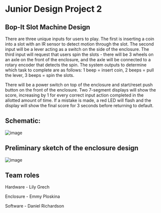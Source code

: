 # Junior Design Project 2

## Bop-It Slot Machine Design

  There are three unique inputs for users to play. The first is inserting a coin into a slot with an IR sensor to detect motion through the slot. The second input will be a lever acting as a switch on the side of the enclosure. The third input will request that users spin the slots - there will be 3 wheels on an axle on the front of the enclosure, and the axle will be connected to a rotary encoder that detects the spin. The system outputs to determine which task to complete are as follows: 1 beep = insert coin, 2 beeps = pull the lever, 3 beeps = spin the slots.

  There will be a power switch on top of the enclosure and start/reset push button on the front of the enclosure. Two 7-segment displays will show the score, increasing by 1 for every correct input action completed in the allotted amount of time. If a mistake is made, a red LED will flash and the display will show the final score for 3 seconds before returning to default.

## Schematic:
![image](https://github.com/DanielRichardson1/JuniorDesignProject2/assets/105997622/074b5be1-9707-4bd5-895b-858787bd788e)

## Preliminary sketch of the enclosure design
![image](https://github.com/DanielRichardson1/JuniorDesignProject2/assets/105997622/55d5aa6a-20fd-41e2-ac69-14d18c95db46)

## Team roles
Hardware - Lily Grech

Enclosure - Emmy Ploskina 

Software - Daniel Richardson
